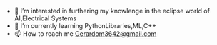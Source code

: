
- 👀 I’m interested in furthering my knowlenge in the eclipse world of AI,Electrical Systems
- 🌱 I’m currently learning PythonLibraries,ML,C++
- 📫 How to reach me Gerardom3642@gmail.com

